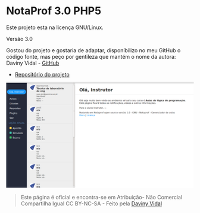 # NotaProf 3.0 PHP5

Este projeto esta na licença GNU/Linux. 

Versão 3.0

Gostou do projeto e gostaria de adaptar, disponíbilizo no meu GitHub o código fonte, mas peço por gentileza que mantém o nome da autora: Daviny Vidal - [GitHub](https://github.com/davinyvidal)

 - [Repositório do projeto](https://davinyvidal.github.io/notaprof_3.0)

![Screenshot](https://raw.githubusercontent.com/davinyvidal/notaprof_3.0/master/np-temas/Temas/pure/Screenshot.png)

> Este página é oficial e encontra-se em Atribuição- Não Comercial Compartilha Igual CC BY-NC-SA - Feito pela [Daviny Vidal](https://davinyvidal.github.io)
